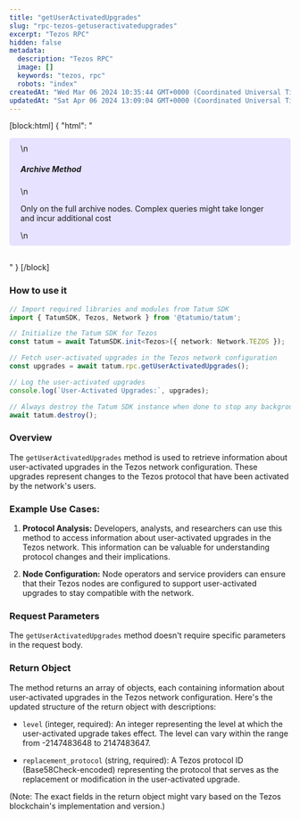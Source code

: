 ```yaml
---
title: "getUserActivatedUpgrades"
slug: "rpc-tezos-getuseractivatedupgrades"
excerpt: "Tezos RPC"
hidden: false
metadata: 
  description: "Tezos RPC"
  image: []
  keywords: "tezos, rpc"
  robots: "index"
createdAt: "Wed Mar 06 2024 10:35:44 GMT+0000 (Coordinated Universal Time)"
updatedAt: "Sat Apr 06 2024 13:09:04 GMT+0000 (Coordinated Universal Time)"
---
```

[block:html]
{
  "html": "<div style="padding: 10px 20px; border-radius: 5px; background-color: #e6e2ff; margin: 0 0 30px 0;">\n  <h5>Archive Method</h5>\n  <p>Only on the full archive nodes. Complex queries might take longer and incur additional cost</p>\n</div>"
}
[/block]


### How to use it

```typescript
// Import required libraries and modules from Tatum SDK
import { TatumSDK, Tezos, Network } from '@tatumio/tatum';

// Initialize the Tatum SDK for Tezos
const tatum = await TatumSDK.init<Tezos>({ network: Network.TEZOS });

// Fetch user-activated upgrades in the Tezos network configuration
const upgrades = await tatum.rpc.getUserActivatedUpgrades();

// Log the user-activated upgrades
console.log(`User-Activated Upgrades:`, upgrades);

// Always destroy the Tatum SDK instance when done to stop any background processes
await tatum.destroy();
```

### Overview

The `getUserActivatedUpgrades` method is used to retrieve information about user-activated upgrades in the Tezos network configuration. These upgrades represent changes to the Tezos protocol that have been activated by the network's users.

### Example Use Cases:

1. **Protocol Analysis:** Developers, analysts, and researchers can use this method to access information about user-activated upgrades in the Tezos network. This information can be valuable for understanding protocol changes and their implications.

2. **Node Configuration:** Node operators and service providers can ensure that their Tezos nodes are configured to support user-activated upgrades to stay compatible with the network.

### Request Parameters

The `getUserActivatedUpgrades` method doesn't require specific parameters in the request body.

### Return Object

The method returns an array of objects, each containing information about user-activated upgrades in the Tezos network configuration. Here's the updated structure of the return object with descriptions:

- `level` (integer, required): An integer representing the level at which the user-activated upgrade takes effect. The level can vary within the range from -2147483648 to 2147483647.

- `replacement_protocol` (string, required): A Tezos protocol ID (Base58Check-encoded) representing the protocol that serves as the replacement or modification in the user-activated upgrade.

(Note: The exact fields in the return object might vary based on the Tezos blockchain's implementation and version.)
